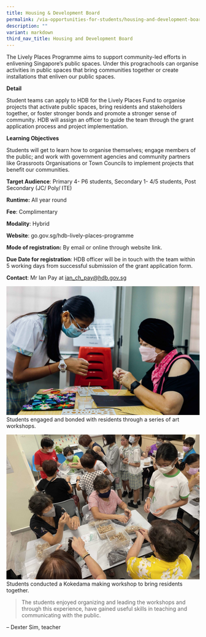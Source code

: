 ```yaml
---
title: Housing & Development Board
permalink: /via-opportunities-for-students/housing-and-development-board/
description: ""
variant: markdown
third_nav_title: Housing and Development Board
---
```


The Lively Places Programme aims to support community-led efforts in enlivening Singapore’s public spaces. Under this prograchools can organise activities in public spaces that bring communities together or create installations that enliven our public spaces.

**Detail**
	
Student teams can apply to HDB for the Lively Places Fund to organise projects that activate public spaces, bring residents and stakeholders together, or foster stronger bonds and promote a stronger sense of community. HDB will assign an officer to guide the team through the grant application process and project implementation.

**Learning Objectives**	
	
Students will get to learn how to organise themselves; engage members of the public; and work with government agencies and community partners like Grassroots Organisations or Town Councils to implement projects that benefit our communities.
	
**Target Audience**: Primary 4- P6 students, Secondary 1- 4/5 students, Post Secondary (JC/ Poly/ ITE)	

**Runtime:** All year round	

**Fee**: Complimentary	

**Modality**: Hybrid

**Website**: go.gov.sg/hdb-lively-places-programme

**Mode of registration:** By email or online through website link.

**Due Date for registration**: HDB officer will be in touch with the team within 5 working days from successful submission of the grant application form.
	
**Contact**: Mr Ian Pay at ian_ch_pay@hdb.gov.sg	

![](/images/photo%201.jpg)
Students engaged and bonded with residents through a series of art workshops.

![](/images/photo%202.jpg)
Students conducted a Kokedama making workshop to bring residents together.

> The students enjoyed organizing and leading the workshops and through this experience, have gained useful skills in teaching and communicating with the public. 

– Dexter Sim, teacher